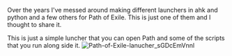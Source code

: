 Over the years I've messed around making different launchers in ahk and python and a few others for Path of Exile. This is just one of them and I thought to share it.

This is just a simple luncher that you can open Path and some of the scripts that you run along side it.
![Path-of-Exile-lanucher_sGDcEmVnnl](https://github.com/STRIKERnz/Path-of-Exile-lanucher/assets/51475792/9bec370a-a8a7-4dbf-a94a-453db05a7fb2)
